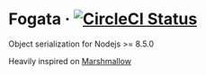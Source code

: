 # Fogata &middot; [![CircleCI Status](https://circleci.com/gh/andressrg/fogata.svg?style=shield&circle-token=:circle-token)](https://circleci.com/gh/andressrg/fogata)

Object serialization for Nodejs >= 8.5.0

Heavily inspired on [Marshmallow](https://marshmallow.readthedocs.io)
